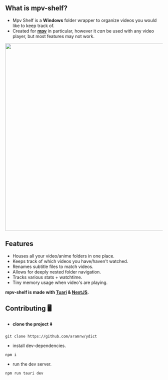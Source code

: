 ## What is mpv-shelf?
- Mpv Shelf is a **Windows** folder wrapper to organize videos you would like to keep track of.
- Created for **[mpv](https://mpv.io/)** in particular, however it _can_ be used with any video player, but most features may not work.
  
<img src="https://github.com/aramrw/mpv-shelf/assets/106574385/83b13952-b331-42bb-8cbd-184451185607" width="600" />

  ## Features
- Houses all your video/anime folders in one place.
- Keeps track of which videos you have/haven't watched.
- Renames subtitle files to match videos.
- Allows for deeply nested folder navigation.
- Tracks various stats + watchtime.
- Tiny memory usage when video's are playing.

 **mpv-shelf is made with [Tuari](https://tauri.app/about/intro) & [NextJS](https://nextjs.org/).**


## Contributing 🖥️

- #### clone the project ⬇️

```
git clone https://github.com/aramrw/ydict
```

- install dev-dependencies.

```
npm i
```

- run the dev server.

```
npm run tauri dev
```
